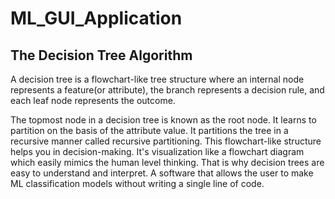 # ML_GUI_Application
## The Decision Tree Algorithm
A decision tree is a flowchart-like tree structure where an internal node represents a feature(or attribute), the branch represents a decision rule, and each leaf node represents the outcome.

The topmost node in a decision tree is known as the root node. It learns to partition on the basis of the attribute value. It partitions the tree in a recursive manner called recursive partitioning. This flowchart-like structure helps you in decision-making. It's visualization like a flowchart diagram which easily mimics the human level thinking. That is why decision trees are easy to understand and interpret.
A software that allows the user to make ML classification models without writing a single line of code.

